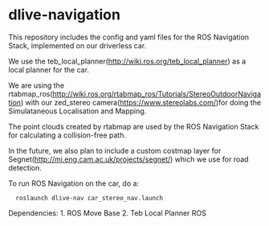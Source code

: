 # dlive-navigation
This repository includes the config and yaml files for the ROS Navigation Stack, implemented on our driverless car. 

We use the teb_local_planner(http://wiki.ros.org/teb_local_planner) as a local planner for the car.

We are using the rtabmap_ros(http://wiki.ros.org/rtabmap_ros/Tutorials/StereoOutdoorNavigation) with our zed_stereo camera(https://www.stereolabs.com/)for doing the Simulataneous Localisation and Mapping.

The point clouds created by rtabmap are used by the ROS Navigation Stack for calculating a collision-free path.

In the future, we also plan to include a custom costmap layer for Segnet(http://mi.eng.cam.ac.uk/projects/segnet/) which we use for road detection.

To run ROS Navigation on the car, do a:
    
      roslaunch dlive-nav car_stereo_nav.launch

Dependencies: 1. ROS Move Base  2. Teb Local Planner ROS
